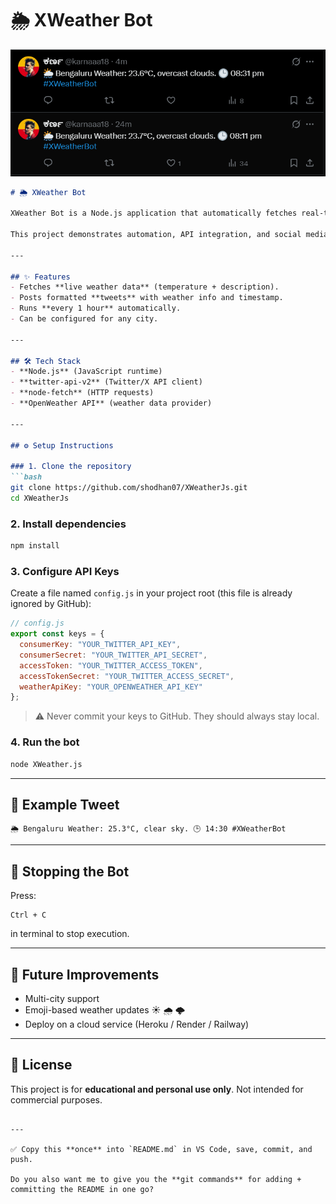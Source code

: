 # 🌦 XWeather Bot

![alt text](image.png)

````markdown
# 🌦 XWeather Bot

XWeather Bot is a Node.js application that automatically fetches real-time weather data from the **OpenWeather API** and posts updates to **Twitter/X** using the [twitter-api-v2](https://github.com/PLhery/node-twitter-api-v2) library.  

This project demonstrates automation, API integration, and social media posting.

---

## ✨ Features
- Fetches **live weather data** (temperature + description).
- Posts formatted **tweets** with weather info and timestamp.
- Runs **every 1 hour** automatically.
- Can be configured for any city.

---

## 🛠 Tech Stack
- **Node.js** (JavaScript runtime)  
- **twitter-api-v2** (Twitter/X API client)  
- **node-fetch** (HTTP requests)  
- **OpenWeather API** (weather data provider)  

---

## ⚙️ Setup Instructions

### 1. Clone the repository
```bash
git clone https://github.com/shodhan07/XWeatherJs.git
cd XWeatherJs
````

### 2. Install dependencies

```bash
npm install
```

### 3. Configure API Keys

Create a file named `config.js` in your project root (this file is already ignored by GitHub):

```javascript
// config.js
export const keys = {
  consumerKey: "YOUR_TWITTER_API_KEY",
  consumerSecret: "YOUR_TWITTER_API_SECRET",
  accessToken: "YOUR_TWITTER_ACCESS_TOKEN",
  accessTokenSecret: "YOUR_TWITTER_ACCESS_SECRET",
  weatherApiKey: "YOUR_OPENWEATHER_API_KEY"
};
```

> ⚠️ Never commit your keys to GitHub. They should always stay local.

### 4. Run the bot

```bash
node XWeather.js
```

---

## 📌 Example Tweet

```
🌦 Bengaluru Weather: 25.3°C, clear sky. 🕒 14:30 #XWeatherBot
```

---

## 🛑 Stopping the Bot

Press:

```
Ctrl + C
```

in terminal to stop execution.

---

## 🚀 Future Improvements

* Multi-city support
* Emoji-based weather updates ☀️ 🌧️ 🌩️
* Deploy on a cloud service (Heroku / Render / Railway)

---

## 📜 License

This project is for **educational and personal use only**.
Not intended for commercial purposes.

```

---

✅ Copy this **once** into `README.md` in VS Code, save, commit, and push.  

Do you also want me to give you the **git commands** for adding + committing the README in one go?
```
